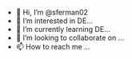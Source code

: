 - 👋 Hi, I’m @sferman02
- 👀 I’m interested in DE...
- 🌱 I’m currently learning DE...
- 💞️ I’m looking to collaborate on ...
- 📫 How to reach me ...

<!---
sferman02/sferman02 is a ✨ special ✨ repository because its `README.md` (this file) appears on your GitHub profile.
You can click the Preview link to take a look at your changes.
--->
